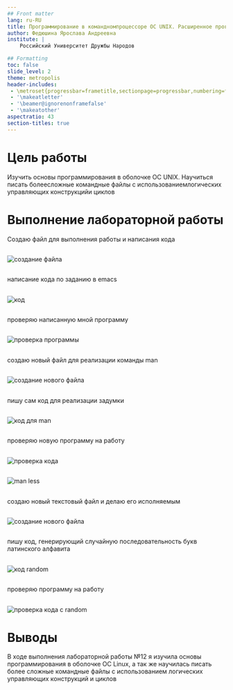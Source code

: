 ```yaml
---
## Front matter
lang: ru-RU
title: Программирование в командномпроцессоре ОС UNIX. Расширенное программирование
author: Федюшина Ярослава Андреевна
institute: |
	Российский Университет Дружбы Народов

## Formatting
toc: false
slide_level: 2
theme: metropolis
header-includes: 
 - \metroset{progressbar=frametitle,sectionpage=progressbar,numbering=fraction}
 - '\makeatletter'
 - '\beamer@ignorenonframefalse'
 - '\makeatother'
aspectratio: 43
section-titles: true
---
```


# Цель работы

Изучить основы программирования в оболочке ОС UNIX. Научиться писать болеесложные командные файлы с использованиемлогических управляющих конструкцийи циклов

# Выполнение лабораторной работы

Создаю файл для выполнения работы и написания кода

##

![создание файла](image/1.png)

##

написание кода по заданию в emacs

##

![код](image/2.png)

##

проверяю написанную мной программу

##

![проверка программы](image/3.png)

##

создаю новый файл для реализации команды man 

##

![создание нового файла](image/4.png)

##

пишу сам код для реализации задумки

##

![код для man](image/5.png)

##

проверяю новую программу на работу

##

![проверка кода](image/6.png)

##

![man less](image/7.png)

##

создаю новый текстовый файл и делаю его исполняемым

##

![создание нового файла](image/8.png)

##

пишу код, генерирующий случайную последовательность букв латинского алфавита 

##

![код random](image/9.png)

##

проверяю программу на работу

##

![проверка кода с random](image/10.png)

##

# Выводы

В ходе выполнения лабораторной работы №12 я изучила основы программирования в оболочке ОС Linux, а так же научилась писать более сложные командные файлы с использованием логических управляющих конструкций и циклов
